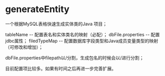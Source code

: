# generateEntity
一个根据MySQL表格快速生成实体类的Java 项目；

tableName -- 配置表名和实体类名的映射（必配）；
dbFile.properties -- 配置jdbc属性；
filedTypeMap -- 配置数据库字段类型和Java成员变量类型的映射（可修改和增加）；

dbFile.properties中filepath以/分割，生成包名的时候会以/进行分割；

目前配置项比较多。如果有时间之后再进一步完善扩展。
